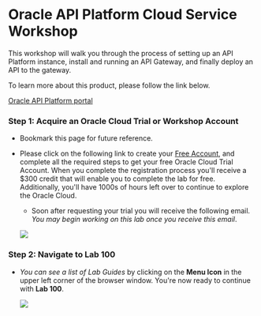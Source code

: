 # Oracle API Platform Cloud Service Workshop

This workshop will walk you through the process of setting up an API Platform instance, install and running an API Gateway, and finally deploy an API to the gateway. 

To learn more about this product, please follow the link below.

<a href="https://cloud.oracle.com/api-platform" target="_video">Oracle API Platform portal</a>

### **Step 1**: Acquire an Oracle Cloud Trial or Workshop Account

- Bookmark this page for future reference.

- Please click on the following link to create your <a href="link.to.the.trial.signup.page" target="_trial">Free Account</a>, and complete all the required steps to get your free Oracle Cloud Trial Account. When you complete the registration process you'll receive a $300 credit that will enable you to complete the lab for free.  Additionally, you'll have 1000s of hours left over to continue to explore the Oracle Cloud.

  - Soon after requesting your trial you will receive the following email. _You may begin working on this lab once  you receive this email_.

  ![](images/common/cloud_ready.jpg)


### **Step 2**: Navigate to Lab 100

- _You can see a list of Lab Guides_ by clicking on the **Menu Icon** in the upper left corner of the browser window. You're now ready to continue with **Lab 100**.

  ![](images/common/WorkshopMenu.png)
